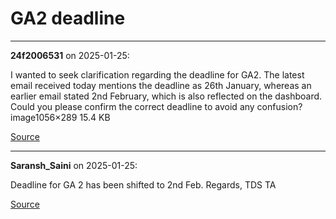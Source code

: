 # GA2 deadline


---

**24f2006531** on 2025-01-25:

I wanted to seek clarification regarding the deadline for GA2. The latest email received today mentions the deadline as 26th January, whereas an earlier email stated 2nd February, which is also reflected on the dashboard.
Could you please confirm the correct deadline to avoid any confusion?
image1056×289 15.4 KB

[Source](https://discourse.onlinedegree.iitm.ac.in/t/ga2-deadline/165142/1)

---

**Saransh_Saini** on 2025-01-25:

Deadline for GA 2 has been shifted to 2nd Feb.
Regards,
TDS TA

[Source](https://discourse.onlinedegree.iitm.ac.in/t/ga2-deadline/165142/2)
